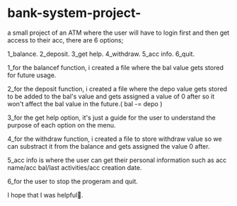 # bank-system-project-
a small project of an ATM where the user will have to login first and then get access to their acc, there are 6 options; 

1_balance. 2_deposit. 3_get help. 4_withdraw. 5_acc info. 6_quit.

1_for the balancef function, i created a file where the bal value gets stored for future usage.

2_for the deposit function, i created a file where the depo value gets stored to be added to the bal's value and gets assigned a value of 0 after so it won't affect the bal value in the future.( bal -= depo )

3_for the get help option, it's just a guide for the user to understand the purpose of each option on the menu.

4_for the withdraw function, i created a file to store withdraw value so we can substract it from the balance and gets assigned the value 0 after.

5_acc info is where the user can get their personal information such as acc name/acc bal/last activities/acc creation date.

6_for the user to stop the progeram and quit.

I hope that I was helpful💖.
